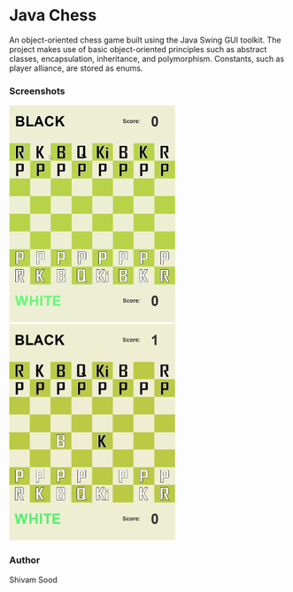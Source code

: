 # Java Chess
An object-oriented chess game built using the Java Swing GUI toolkit. The project makes use of basic object-oriented principles such as 
abstract classes, encapsulation, inheritance, and polymorphism. Constants, such as player alliance, are stored as enums. 

### Screenshots 
<img src="/screenshots/chess.gif" alt="opening move gif" width="300"> <img src="/screenshots/score.png" alt="scoreboard example" width="300">


### Author 
Shivam Sood

